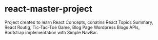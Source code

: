 # react-master-project
Project created to learn React Concepts, conatins React Topics Summary, React Routig, Tic-Tac-Toe Game, Blog Page Wordpress Blogs APIs, Bootstrap implementation with Simple NavBar.
